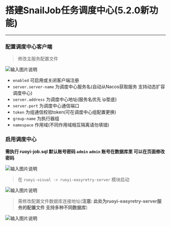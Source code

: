 # 搭建SnailJob任务调度中心(5.2.0新功能)
- - -

### 配置调度中心客户端
> 修改主服务配置文件
>

![输入图片说明](https://foruda.gitee.com/images/1714356423666040952/4d858f8a_1766278.png "屏幕截图")

* `enabled` 可启用或关闭客户端注册
* `server.server-name` 为调度中心服务名(自动从Nacos获取服务 支持动态扩容调度中心)
* `server.address` 为调度中心地址(服务名优先 ip垫底)
* `server.port` 为调度中心通信端口
* `token` 为组通信校验token(可在调度中心组配置更换)
* `group-name` 为执行器组
* `namespace` 作用域(不同作用域相互隔离请勿填错)

### 启用调度中心
**需执行 ruoyi-job.sql 默认账号密码 `admin` `admin` 账号在数据库里 可以在页面修改密码**
<br>

![输入图片说明](https://foruda.gitee.com/images/1688634898607827011/8853b387_1766278.png "屏幕截图")

> 在 `ruoyi-visual -> ruoyi-easyretry-server` 模块启动
>
![输入图片说明](https://foruda.gitee.com/images/1714356611750630832/0b4ebeb3_1766278.png "屏幕截图")

> 需修改配置文件数据库连接地址(**注意: 此处为ruoyi-easyretry-server服务的配置文件 支持多种不同数据库**)
>
![输入图片说明](https://foruda.gitee.com/images/1688013663152608235/6c5d6a9c_1766278.png "屏幕截图")
